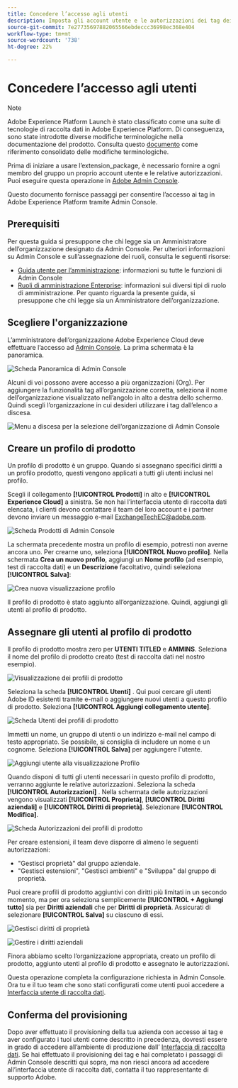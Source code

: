 ```yaml
---
title: Concedere l’accesso agli utenti
description: Imposta gli account utente e le autorizzazioni dei tag dei membri del tuo team in Adobe Experience Platform.
source-git-commit: 7e27735697882065566ebdeccc36998ec368e404
workflow-type: tm+mt
source-wordcount: '738'
ht-degree: 22%

---
```


# Concedere l’accesso agli utenti

>[!NOTE]
>
>Adobe Experience Platform Launch è stato classificato come una suite di tecnologie di raccolta dati in Adobe Experience Platform. Di conseguenza, sono state introdotte diverse modifiche terminologiche nella documentazione del prodotto. Consulta questo [documento](../../term-updates.md) come riferimento consolidato delle modifiche terminologiche.

Prima di iniziare a usare l’extension_package, è necessario fornire a ogni membro del gruppo un proprio account utente e le relative autorizzazioni. Puoi eseguire questa operazione in [Adobe Admin Console](https://adminconsole.adobe.com/).

Questo documento fornisce passaggi per consentire l’accesso ai tag in Adobe Experience Platform tramite Admin Console.

## Prerequisiti 

Per questa guida si presuppone che chi legge sia un Amministratore dell’organizzazione designato da Admin Console. Per ulteriori informazioni su Admin Console e sull’assegnazione dei ruoli, consulta le seguenti risorse:

* [Guida utente per l’amministrazione](https://helpx.adobe.com/it/enterprise/administering/user-guide.html?topic=/enterprise/administering/morehelp/introduction.ug.js): informazioni su tutte le funzioni di Admin Console
* [Ruoli di amministrazione Enterprise](https://helpx.adobe.com/it/enterprise/using/admin-roles.html): informazioni sui diversi tipi di ruolo di amministrazione. Per quanto riguarda la presente guida, si presuppone che chi legge sia un Amministratore dell’organizzazione.

## Scegliere l&#39;organizzazione

L’amministratore dell’organizzazione Adobe Experience Cloud deve effettuare l’accesso ad [Admin Console](https://adminconsole.adobe.com/). La prima schermata è la panoramica.

![Scheda Panoramica di Admin Console](../images/getting-started/admin-console-overview.png)

Alcuni di voi possono avere accesso a più organizzazioni (Org). Per aggiungere la funzionalità tag all’organizzazione corretta, seleziona il nome dell’organizzazione visualizzato nell’angolo in alto a destra dello schermo. Quindi scegli l’organizzazione in cui desideri utilizzare i tag dall’elenco a discesa.

![Menu a discesa per la selezione dell’organizzazione di Admin Console](../images/getting-started/admin-console-choose-org.png)

## Creare un profilo di prodotto

Un profilo di prodotto è un gruppo. Quando si assegnano specifici diritti a un profilo prodotto, questi vengono applicati a tutti gli utenti inclusi nel profilo.

Scegli il collegamento **[!UICONTROL Prodotti]** in alto e **[!UICONTROL Experience Cloud]** a sinistra. Se non hai l’interfaccia utente di raccolta dati elencata, i clienti devono contattare il team del loro account e i partner devono inviare un messaggio e-mail <ExchangeTechEC@adobe.com>.

![Scheda Prodotti di Admin Console](../images/getting-started/admin-console-products-launch.png)

La schermata precedente mostra un profilo di esempio, potresti non averne ancora uno. Per crearne uno, seleziona **[!UICONTROL Nuovo profilo]**. Nella schermata **Crea un nuovo profilo**, aggiungi un **Nome profilo** (ad esempio, test di raccolta dati) e un **Descrizione** facoltativo, quindi seleziona **[!UICONTROL Salva]**:

![Crea nuova visualizzazione profilo](../images/getting-started/admin-console-create-a-new-profile.png)

Il profilo di prodotto è stato aggiunto all’organizzazione. Quindi, aggiungi gli utenti al profilo di prodotto.

## Assegnare gli utenti al profilo di prodotto

Il profilo di prodotto mostra zero per **UTENTI TITLED** e **AMMINS**. Seleziona il nome del profilo di prodotto creato (test di raccolta dati nel nostro esempio).

![Visualizzazione dei profili di prodotto](../images/getting-started/admin-console-profiles-add-user.png)

Seleziona la scheda **[!UICONTROL Utenti]** . Qui puoi cercare gli utenti Adobe ID esistenti tramite e-mail o aggiungere nuovi utenti a questo profilo di prodotto. Seleziona **[!UICONTROL Aggiungi collegamento utente]**.

![Scheda Utenti dei profili di prodotto](../images/getting-started/admin-console-add-launch-user.png)

Immetti un nome, un gruppo di utenti o un indirizzo e-mail nel campo di testo appropriato. Se possibile, si consiglia di includere un nome e un cognome. Seleziona **[!UICONTROL Salva]** per aggiungere l&#39;utente.

![Aggiungi utente alla visualizzazione Profilo](../images/getting-started/admin-console-add-user.png)

Quando disponi di tutti gli utenti necessari in questo profilo di prodotto, verranno aggiunte le relative autorizzazioni. Seleziona la scheda **[!UICONTROL Autorizzazioni]** . Nella schermata delle autorizzazioni vengono visualizzati **[!UICONTROL Proprietà]**, **[!UICONTROL Diritti aziendali]** e **[!UICONTROL Diritti di proprietà]**. Selezionare **[!UICONTROL Modifica]**.

![Scheda Autorizzazioni dei profili di prodotto](../images/getting-started/admin-console-profile-permissions.png)

Per creare estensioni, il team deve disporre di almeno le seguenti autorizzazioni:

* &quot;Gestisci proprietà&quot; dal gruppo aziendale.
* &quot;Gestisci estensioni&quot;, &quot;Gestisci ambienti&quot; e &quot;Sviluppa&quot; dal gruppo di proprietà.

Puoi creare profili di prodotto aggiuntivi con diritti più limitati in un secondo momento, ma per ora seleziona semplicemente **[!UICONTROL + Aggiungi tutto]** sia per **Diritti aziendali** che per **Diritti di proprietà**. Assicurati di selezionare **[!UICONTROL Salva]** su ciascuno di essi.

![Gestisci diritti di proprietà](../images/getting-started/admin-console-add-all-property-rights.png)

![Gestire i diritti aziendali](../images/getting-started/admin-console-add-all-company-rights.png)

Finora abbiamo scelto l’organizzazione appropriata, creato un profilo di prodotto, aggiunto utenti al profilo di prodotto e assegnato le autorizzazioni.

Questa operazione completa la configurazione richiesta in Admin Console. Ora tu e il tuo team che sono stati configurati come utenti puoi accedere a [Interfaccia utente di raccolta dati](https://launch.adobe.com/).

## Conferma del provisioning

Dopo aver effettuato il provisioning della tua azienda con accesso ai tag e aver configurato i tuoi utenti come descritto in precedenza, dovresti essere in grado di accedere all’ambiente di produzione dall’ [Interfaccia di raccolta dati](https://launch.adobe.com/). Se hai effettuato il provisioning dei tag e hai completato i passaggi di Admin Console descritti qui sopra, ma non riesci ancora ad accedere all’interfaccia utente di raccolta dati, contatta il tuo rappresentante di supporto Adobe.
